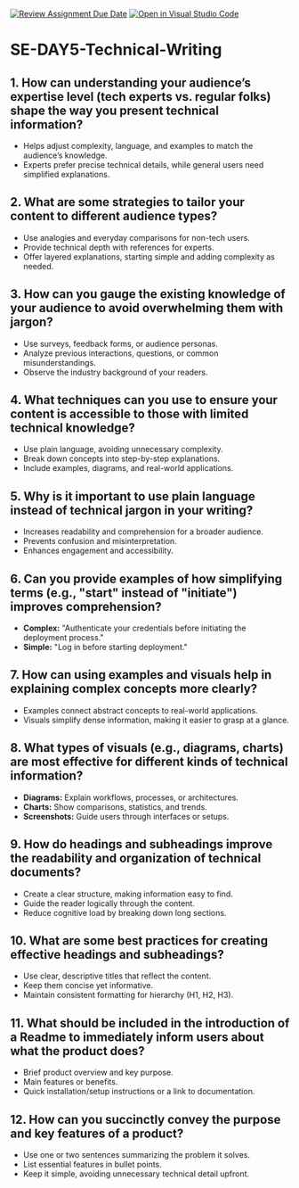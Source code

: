 [![Review Assignment Due Date](https://classroom.github.com/assets/deadline-readme-button-22041afd0340ce965d47ae6ef1cefeee28c7c493a6346c4f15d667ab976d596c.svg)](https://classroom.github.com/a/zsAR-pyY)
[![Open in Visual Studio Code](https://classroom.github.com/assets/open-in-vscode-2e0aaae1b6195c2367325f4f02e2d04e9abb55f0b24a779b69b11b9e10269abc.svg)](https://classroom.github.com/online_ide?assignment_repo_id=18521552&assignment_repo_type=AssignmentRepo)
# SE-DAY5-Technical-Writing
## 1. How can understanding your audience’s expertise level (tech experts vs. regular folks) shape the way you present technical information?  
- Helps adjust complexity, language, and examples to match the audience’s knowledge.  
- Experts prefer precise technical details, while general users need simplified explanations.  

## 2. What are some strategies to tailor your content to different audience types?  
- Use analogies and everyday comparisons for non-tech users.  
- Provide technical depth with references for experts.  
- Offer layered explanations, starting simple and adding complexity as needed.  

## 3. How can you gauge the existing knowledge of your audience to avoid overwhelming them with jargon?  
- Use surveys, feedback forms, or audience personas.  
- Analyze previous interactions, questions, or common misunderstandings.  
- Observe the industry background of your readers.  

## 4. What techniques can you use to ensure your content is accessible to those with limited technical knowledge?  
- Use plain language, avoiding unnecessary complexity.  
- Break down concepts into step-by-step explanations.  
- Include examples, diagrams, and real-world applications.  

## 5. Why is it important to use plain language instead of technical jargon in your writing?  
- Increases readability and comprehension for a broader audience.  
- Prevents confusion and misinterpretation.  
- Enhances engagement and accessibility.  

## 6. Can you provide examples of how simplifying terms (e.g., "start" instead of "initiate") improves comprehension?  
- **Complex:** "Authenticate your credentials before initiating the deployment process."  
- **Simple:** "Log in before starting deployment."  

## 7. How can using examples and visuals help in explaining complex concepts more clearly?  
- Examples connect abstract concepts to real-world applications.  
- Visuals simplify dense information, making it easier to grasp at a glance.  

## 8. What types of visuals (e.g., diagrams, charts) are most effective for different kinds of technical information?  
- **Diagrams:** Explain workflows, processes, or architectures.  
- **Charts:** Show comparisons, statistics, and trends.  
- **Screenshots:** Guide users through interfaces or setups.  

## 9. How do headings and subheadings improve the readability and organization of technical documents?  
- Create a clear structure, making information easy to find.  
- Guide the reader logically through the content.  
- Reduce cognitive load by breaking down long sections.  

## 10. What are some best practices for creating effective headings and subheadings?  
- Use clear, descriptive titles that reflect the content.  
- Keep them concise yet informative.  
- Maintain consistent formatting for hierarchy (H1, H2, H3).  

## 11. What should be included in the introduction of a Readme to immediately inform users about what the product does?  
- Brief product overview and key purpose.  
- Main features or benefits.  
- Quick installation/setup instructions or a link to documentation.  

## 12. How can you succinctly convey the purpose and key features of a product?  
- Use one or two sentences summarizing the problem it solves.  
- List essential features in bullet points.  
- Keep it simple, avoiding unnecessary technical detail upfront.  
